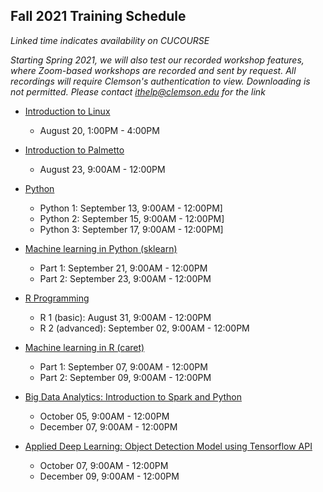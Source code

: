 ## Fall 2021 Training Schedule

*Linked time indicates availability on CUCOURSE*  

*Starting Spring 2021, we will also test our recorded workshop features, 
where Zoom-based workshops are recorded and sent by request. All recordings will 
require Clemson's authentication to view. Downloading is not permitted. Please contact ithelp@clemson.edu for the link* 

- [Introduction to Linux](workshop.md#introduction-to-linux)  
    - August 20, 1:00PM - 4:00PM
   
- [Introduction to Palmetto](workshop.md#introduction-to-research-computing-on-palmetto-cluster)
    - August 23, 9:00AM - 12:00PM
    
 - [Python](workshop.md#introduction-to-programming-in-python)
    - Python 1: September 13, 9:00AM - 12:00PM]
    - Python 2: September 15, 9:00AM - 12:00PM]
    - Python 3: September 17, 9:00AM - 12:00PM]

- [Machine learning in Python (sklearn)](workshop.md#machine-learning-in-python)
    - Part 1: September 21, 9:00AM - 12:00PM
    - Part 2: September 23, 9:00AM - 12:00PM

- [R Programming](workshop.md#introduction-to-data-science-using-r)
    - R 1 (basic): August 31, 9:00AM - 12:00PM
    - R 2 (advanced): September 02, 9:00AM - 12:00PM
        
- [Machine learning in R (caret)](workshop.md#machine-learning-in-r)
    - Part 1: September 07, 9:00AM - 12:00PM
    - Part 2: September 09, 9:00AM - 12:00PM
        
   
- [Big Data Analytics: Introduction to Spark and Python](workshop.md#introduction-to-big-data-analytics-using-sparkpython)    
    - October 05, 9:00AM - 12:00PM
    - December 07, 9:00AM - 12:00PM
    
- [Applied Deep Learning: Object Detection Model using Tensorflow API](workshop.md#introduction-to-applied-deep-learning-object-detection-model-using-tensorflow-api)
    - October 07, 9:00AM - 12:00PM
    - December 09, 9:00AM - 12:00PM
